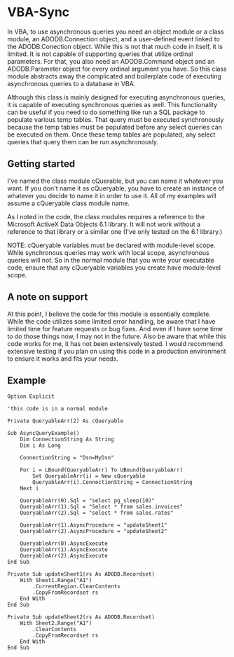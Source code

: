 # VBA-Sync

In VBA, to use asynchronous queries you need an object module or a class module, an ADODB.Connection object, and a user-defined event linked to the ADODB.Conection object. While this is not that much code in itself, it is limited. It is not capable of supporting queries that utilize ordinal parameters. For that, you also need an ADODB.Command object and an ADODB.Parameter object for every ordinal argument you have. So this class module abstracts away the complicated and boilerplate code of executing asynchronous queries to a database in VBA. 

Although this class is mainly designed for executing asynchronous queries, it is capable of executing synchronous queries as well. This functionality can be useful if you need to do something like run a SQL package to populate various temp tables. That query must be executed synchronously because the temp tables must be populated before any select queries can be executed on them. Once these temp tables are populated, any select queries that query them can be run asynchronously.

## Getting started

I've named the class module cQuerable, but you can name it whatever you want. If you don't name it as cQueryable, you have to create an instance of whatever you decide to name it in order to use it. All of my examples will assume a cQueryable class module name.

As I noted in the code, the class modules requires a reference to the Microsoft ActiveX Data Objects 6.1 library. It will not work without a reference to that library or a similar one (I've only tested on the 6.1 library.)

NOTE: cQueryable variables must be declared with module-level scope. While synchronous queries may work with local scope, asynchronous queries will not. So in the normal module that you write your executable code, ensure that any cQueryable variables you create have module-level scope.

## A note on support

At this point, I believe the code for this module is essentially complete. While the code utilizes some limited error handling, be aware that I have limited time for feature requests or bug fixes. And even if I have some time to do those things now, I may not in the future. Also be aware that while this code works for me, it has not been extensively tested. I would recommend extensive testing if you plan on using this code in a production environment to ensure it works and fits your needs.

## Example

    Option Explicit
    
    'this code is in a normal module
    
    Private QueryableArr(2) As cQueryable
    
    Sub AsyncQueryExample()
        Dim ConnectionString As String
        Dim i As Long
        
        ConnectionString = "Dsn=MyDsn"
        
        For i = LBound(QueryableArr) To UBound(QueryableArr)
            Set QueryableArr(i) = New cQueryable
            QueryableArr(i).ConnectionString = ConnectionString
        Next i
        
        QueryableArr(0).Sql = "select pg_sleep(10)"
        QueryableArr(1).Sql = "Select * from sales.invoices"
        QueryableArr(2).Sql = "select * from sales.rates"
        
        QueryableArr(1).AsyncProcedure = "updateSheet1"
        QueryableArr(2).AsyncProcedure = "updateSheet2"
        
        QueryableArr(0).AsyncExecute
        QueryableArr(1).AsyncExecute
        QueryableArr(2).AsyncExecute
    End Sub

    Private Sub updateSheet1(rs As ADODB.Recordset)
        With Sheet1.Range("A1")
            .CurrentRegion.ClearContents
            .CopyFromRecordset rs
        End With
    End Sub
    
    Private Sub updateSheet2(rs As ADODB.Recordset)
        With Sheet2.Range("A1")
            .ClearContents
            .CopyFromRecordset rs
        End With
    End Sub

